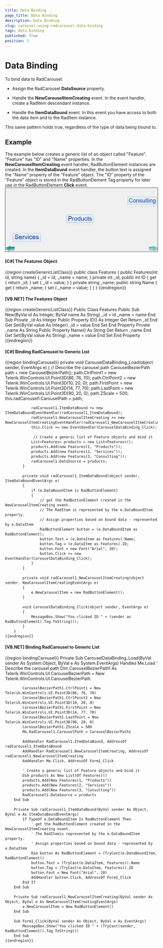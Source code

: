 ```yaml
---
title: Data Binding
page_title: Data Binding
description: Data Binding
slug: carousel-using-radcarousel-data-binding
tags: data,binding
published: True
position: 2
---
```


# Data Binding



To bind data to RadCarousel:

* Assign the RadCarousel __DataSource__ property.
          

* Handle the __NewCarouselItemCreating__ event. In the event handler, create a RadItem descendant instance.
          

* Handle the __ItemDataBound__ event. In this event you have access to both the data item and to the RadItem instance.
          

This same pattern holds true, regardless of the type of data being bound to.

## Example

The example below creates a generic list of an object called "Feature". "Feature" has "ID" and "Name" properties. In the __NewCarouselItemCreating__ event handler, RadButtonElement instances are created. In the __ItemDataBound__ event handler, the button text is assigned the "Name" property of the "Feature" object. The "ID" property of the "Feature" object is stored in the RadButtonElement Tag property for later use in the RadButtonElement __Click__ event.![carousel-using-radcorousel-carousel-data-binding 001](images/carousel-using-radcorousel-carousel-data-binding001.png)

#### __[C#] The Features Object__

{{region createGenericListClass}}
	    public class Features
	    {
	        public Features(int id, string name)
	        {
	            _id = id;
	            _name = name;
	        }
	        private int _id;
	        public int ID
	        {
	            get { return _id; }
	            set { _id = value; }
	        }
	        private string _name;
	        public string Name
	        {
	            get { return _name; }
	            set { _name = value; }
	        }
	    }
	{{endregion}}



#### __[VB.NET] The Features Object__

{{region createGenericListClass}}
	Public Class Features
	    Public Sub New(ByVal id As Integer, ByVal name As String)
	        _id = id
	        _name = name
	    End Sub
	    Private _id As Integer
	    Public Property ID() As Integer
	        Get
	            Return _id
	        End Get
	        Set(ByVal value As Integer)
	            _id = value
	        End Set
	    End Property
	    Private _name As String
	    Public Property Name() As String
	        Get
	            Return _name
	        End Get
	        Set(ByVal value As String)
	            _name = value
	        End Set
	    End Property
	{{endregion}}



#### __[C#] Binding RadCarousel to Generic List__

{{region bindingCarousel}}
	        private void CarouselDataBinding_Load(object sender, EventArgs e)
	        {
	            // Describe the carousel path
	            CarouselBezierPath path = new CarouselBezierPath();
	            path.CtrlPoint1 = new Telerik.WinControls.UI.Point3D(86, 76, 70);
	            path.CtrlPoint2 = new Telerik.WinControls.UI.Point3D(10, 20, 0);
	            path.FirstPoint = new Telerik.WinControls.UI.Point3D(14, 77, 70);
	            path.LastPoint = new Telerik.WinControls.UI.Point3D(90, 20, 0);
	            path.ZScale = 500;
	            this.radCarousel1.CarouselPath = path;
	
	            radCarousel1.ItemDataBound += new ItemDataBoundEventHandler(radCarousel1_ItemDataBound);
	            radCarousel1.NewCarouselItemCreating += new NewCarouselItemCreatingEventHandler(radCarousel1_NewCarouselItemCreating);
	            this.Click += new EventHandler(CarouselDataBinding_Click);
	
	             // Create a generic list of Feature objects and bind it
			    List<Features> products = new List<Features>();
			    products.Add(new Features(1, "Products"));
			    products.Add(new Features(2, "Services"));
			    products.Add(new Features(3, "Consulting"));
			    radCarousel1.DataSource = products;
			}
	
	        private void radCarousel1_ItemDataBound(object sender, ItemDataBoundEventArgs e)
			{
			    if (e.DataBoundItem is RadButtonElement)
			    {
			        // get the RadButtonElement created in the NewCarouselItemCreating event.
			        // The RadItem is represented by the e.DataBoundItem property.
			        // Assign properties based on bound data - represented by e.DataItem
			        RadButtonElement button = (e.DataBoundItem as RadButtonElement);
			        button.Text = (e.DataItem as Features).Name;
			        button.Tag = (e.DataItem as Features).ID;
			        button.Font = new Font("Arial", 20);
	                button.Click += new EventHandler(CarouselDataBinding_Click);
			    }
			}
	
	        private void radCarousel1_NewCarouselItemCreating(object sender, NewCarouselItemCreatingEventArgs e)
			{
			    e.NewCarouselItem = new RadButtonElement();
			}
	            
	        void CarouselDataBinding_Click(object sender, EventArgs e)
			{
			    MessageBox.Show("You clicked ID " + (sender as RadButtonElement).Tag.ToString());
			}
	    }
	{{endregion}}



#### __[VB.NET] Binding RadCarousel to Generic List__

{{region bindingCarousel}}
	    Private Sub CarouselDataBinding_Load(ByVal sender As System.Object, ByVal e As System.EventArgs) Handles Me.Load
	        ' Describe the carousel path
	        Dim CarouselBezierPath1 As Telerik.WinControls.UI.CarouselBezierPath = New Telerik.WinControls.UI.CarouselBezierPath
	
	        CarouselBezierPath1.CtrlPoint1 = New Telerik.WinControls.UI.Point3D(86, 76, 70)
	        CarouselBezierPath1.CtrlPoint2 = New Telerik.WinControls.UI.Point3D(10, 20, 0)
	        CarouselBezierPath1.FirstPoint = New Telerik.WinControls.UI.Point3D(14, 77, 70)
	        CarouselBezierPath1.LastPoint = New Telerik.WinControls.UI.Point3D(90, 20, 0)
	        CarouselBezierPath1.ZScale = 500
	        Me.RadCarousel1.CarouselPath = CarouselBezierPath1
	
	        AddHandler RadCarousel1.ItemDataBound, AddressOf radCarousel1_ItemDataBound
	        AddHandler RadCarousel1.NewCarouselItemCreating, AddressOf radCarousel1_NewCarouselItemCreating
	        AddHandler Me.Click, AddressOf Form1_Click
	
	        ' Create a generic list of Feature objects and bind it
	        Dim products As New List(Of Features)()
	        products.Add(New Features(1, "Products"))
	        products.Add(New Features(2, "Services"))
	        products.Add(New Features(3, "Consulting"))
	        RadCarousel1.DataSource = products
	    End Sub
	
	    Private Sub radCarousel1_ItemDataBound(ByVal sender As Object, ByVal e As ItemDataBoundEventArgs)
	        If TypeOf e.DataBoundItem Is RadButtonElement Then
	            ' get the RadButtonElement created in the NewCarouselItemCreating event.
	            ' The RadItemis represented by the e.DataBoundItem property.
	            ' Assign properties based on bound data - represented by e.DataItem
	            Dim button As RadButtonElement = (TryCast(e.DataBoundItem, RadButtonElement))
	            button.Text = (TryCast(e.DataItem, Features)).Name
	            button.Tag = (TryCast(e.DataItem, Features)).ID
	            button.Font = New Font("Arial", 20)
	            AddHandler button.Click, AddressOf Form1_Click
	        End If
	    End Sub
	
	    Private Sub radCarousel1_NewCarouselItemCreating(ByVal sender As Object, ByVal e As NewCarouselItemCreatingEventArgs)
	        e.NewCarouselItem = New RadButtonElement()
	    End Sub
	
	    Sub Form1_Click(ByVal sender As Object, ByVal e As EventArgs)
	        MessageBox.Show("You clicked ID " + (TryCast(sender, RadButtonElement)).Tag.ToString())
	    End Sub
	{{endregion}}


